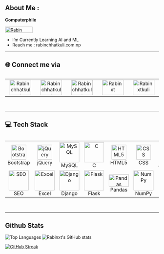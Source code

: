 ## About Me :

<strong>Computerphile</strong><br>
<p align="left"> <img src="https://komarev.com/ghpvc/?username=rabinxt&label=Profile%20views&color=0e75b6&style=flat" alt="Rabin Xtkuli" width="90" height="20"/> </p>

- I’m Currently Learning AI and ML
- Reach me : rabinchhatkuli.com.np
<hr>

## 🌐 Connect me via
<div style="display: flex; align-items: center;">
   <table align="center">
    <tr>
<!--twitter -->
      <td align="center" width="96">
            <a href="https://twitter.com/Rabin_Xtkuli" target="blank"><img align="center" src="https://raw.githubusercontent.com/rahuldkjain/github-profile-readme-generator/master/src/images/icons/Social/twitter.svg" alt="Rabin chhatkuli" height="50" width="70" /></a>
      </td>
      <!-- linkedin -->
      <td align="center" width="96">
<a href="https://www.linkedin.com/in/rabin-chhatkuli-9a81a1291/" target="blank"><img align="center" src="https://raw.githubusercontent.com/rahuldkjain/github-profile-readme-generator/master/src/images/icons/Social/linked-in-alt.svg" alt="Rabin chhatkuli" height="50" width="70" /></a>
      </td>
      <!-- facebook -->
      <td align="center" width="96">
<a href="https://www.facebook.com/profile.php?id=100075232735581" target="blank"><img align="center" src="https://raw.githubusercontent.com/rahuldkjain/github-profile-readme-generator/master/src/images/icons/Social/facebook.svg" alt="Rabin chhatkuli" height="50" width="70" /></a>
      </td>
      <!-- instagram -->
      <td align="center" width="96">
<a href="https://www.instagram.com/rabinchhatkulii/?hl=en" target="blank"><img align="center" src="https://raw.githubusercontent.com/rahuldkjain/github-profile-readme-generator/master/src/images/icons/Social/instagram.svg" alt="Rabinxt" height="50" width="70" /></a>
      </td>
      <!-- discord -->
      <td align="center" width="96">
<a href="https://discord.gg/Ns7t9Q39" target="blank"><img align="center" src="https://raw.githubusercontent.com/rahuldkjain/github-profile-readme-generator/master/src/images/icons/Social/discord.svg" alt="Rabin xtkuli" height="50" width="70" /></a>
      </td>
        </tr>
  </table>
</div>
<br><hr>

## 💻 Tech Stack
<div style="display: flex; align-items: flex-start; align: center">
  <table align="center">
    <tr>
      <!-- Bootstrap -->
      <td align="center" width="96">
        <img src="https://skillicons.dev/icons?i=bootstrap" width="48" height="48" alt="Bootstrap" />
        <br>Bootstrap
      </td>
      <!-- jQuery -->
      <td align="center" width="96">
        <img src="https://skillicons.dev/icons?i=jquery" width="48" height="48" alt="jQuery" />
        <br>jQuery
      </td>
      <!-- MySQL -->
      <td align="center" width="96">
        <img src="https://techstack-generator.vercel.app/mysql-icon.svg" alt="MySQL" width="65" height="65" />
        <br>MySQL
      </td>
      <!-- C -->
      <td align="center" width="96">
        <img src="https://cdn.iconscout.com/icon/free/png-512/free-c-58-1175247.png?f=webp&w=256" alt="C" width="65" height="65" />
        <br>C
      </td>
      <!-- HTML -->
      <td align="center" width="96">
        <img src="https://skillicons.dev/icons?i=html" width="48" height="48" alt="HTML5" />
        <br>HTML5
      </td>
      <!-- CSS -->
      <td align="center" width="96">
        <img src="https://skillicons.dev/icons?i=css" width="48" height="48" alt="CSS" />
        <br>CSS
      </td>
      <!-- JavaScript -->
      <td align="center" width="96">
        <img src="https://techstack-generator.vercel.app/js-icon.svg" alt="JavaScript" width="65" height="65" />
        <br>JavaScript
      </td>
      <!-- React -->
      <td align="center" width="96">
        <img src="https://techstack-generator.vercel.app/react-icon.svg" alt="React" width="65" height="65" />
        <br>React
      </td>
      <!-- Tailwind CSS -->
      <td align="center" width="96">
        <img src="https://skillicons.dev/icons?i=tailwind" width="48" height="48" alt="Tailwind CSS" />
        <br>Tailwind CSS
      </td>
      <!-- Python -->
      <td align="center" width="96">
        <img src="https://techstack-generator.vercel.app/python-icon.svg" alt="Python" width="65" height="65" />
        <br>Python
      </td>
    </tr>
    <tr>
      <!-- SEO -->
      <td align="center" width="96">
        <img src="https://cdn.iconscout.com/icon/premium/png-512-thumb/seo-2148111-1805046.png?f=webp&w=256" alt="SEO" width="65" height="65">
        <br>SEO
      </td>
      <!-- Excel -->
      <td align="center" width="96">
         <img src="https://cdn.iconscout.com/icon/free/png-512/free-microsoft-excel-1411847-1194336.png?f=webp&w=256" alt="Excel" width="65" height="65" />
        <br>Excel
      </td>
      <!-- Django -->
      <td align="center" width="96">
        <img src="https://techstack-generator.vercel.app/django-icon.svg" alt="Django" width="65" height="65" />
        <br>Django
      </td>
      <!-- Flask -->
      <td align="center" width="96">
         <img src="https://cdn.iconscout.com/icon/free/png-512/free-flask-51-285137.png?f=webp&w=256" alt="Flask" width="65" height="65" />
        <br>Flask
      </td>
      <!-- Pandas -->
      <td align="center" width="96">
         <img src="https://upload.wikimedia.org/wikipedia/commons/thumb/e/ed/Pandas_logo.svg/1200px-Pandas_logo.svg.png" alt="Pandas" width="65" height="40" />
        <br>Pandas
      </td>
      <!-- NumPy -->
      <td align="center" width="96">
        <img src="https://numpy.org/images/logo.svg" alt="NumPy" width="65" height="65" />
        <br>NumPy
      </td>
      <!-- pip -->
      <td align="center" width="96">
         <img src="https://www.telecomhall.net/uploads/db2683/original/2X/9/93768e7290bc8c8473a02561ac4e608642cfbaca.png" alt="Pip" width="65" height="65" />
        <br>pip
      </td>
      <!-- Git -->
      <td align="center" width="96">
        <img src="https://skillicons.dev/icons?i=git" width="48" height="48" alt="Git" />
        <br>Git
      </td>
      <!-- GitHub -->
      <td align="center" width="96">
        <img src="https://techstack-generator.vercel.app/github-icon.svg" alt="GitHub" width="65" height="65" />
        <br>GitHub
      </td>
      <!-- VSCode -->
      <td align="center" width="96">
        <img src="https://skillicons.dev/icons?i=vscode" width="48" height="48" alt="VSCode" />
        <br>VSCode
      </td>
    </tr>
  </table>
</div>
<br><hr>

## Github Stats
  <p><img src="https://github-readme-stats.vercel.app/api/top-langs?username=rabinxt&show_icons=true&locale=en&layout=compact" alt="Top Languages" align="left"></p>

 ![Rabinxt's GitHub stats](https://github-readme-stats.vercel.app/api?username=Rabinxt&show_icons=true&theme=radical)

  [![GitHub Streak](https://streak-stats.demolab.com?user=Rabinxt&theme=radical)](https://git.io/streak-stats)

